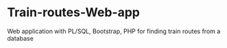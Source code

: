 # Train-routes-Web-app
Web application with PL/SQL, Bootstrap, PHP for finding train routes from a database

